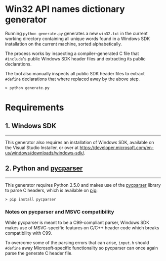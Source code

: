# Win32 API names dictionary generator

Running `python generate.py` generates a new `win32.txt` in the current working directory containing all unique words found in a Windows SDK installation on the current machine, sorted alphabetically.

The process works by inspecting a compiler-generated C file that `#include`'s public Windows SDK header files and extracting its public declarations.

The tool also manually inspects all public SDK header files to extract `#define` declarations that where replaced away by the above step.

```
> python generate.py
```

# Requirements

## 1. Windows SDK

---

This generator also requires an installation of Windows SDK, available on the Visual Studio Installer, or over at https://developer.microsoft.com/en-us/windows/downloads/windows-sdk/.

## 2. Python and [pycparser](https://github.com/eliben/pycparser)

---

This generator requires Python 3.5.0 and makes use of the [pycparser](https://github.com/eliben/pycparser) library to parse C headers, which is available on [pip](https://pypi.org/project/pip/):

```
> pip install pycparser
```

### Notes on pycparser and MSVC compatibility

While pycparser is meant to be a C99-compliant parser, Windows SDK makes use of MSVC-specific features on C/C++ header code which breaks compatibility with C99.

To overcome some of the parsing errors that can arise, `input.h` should `#define` away Microsoft-specific functionality so pycparser can once again parse the generate C header file.

